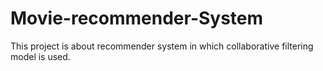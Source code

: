 # Movie-recommender-System
This project is about recommender system in which collaborative filtering model is used.
